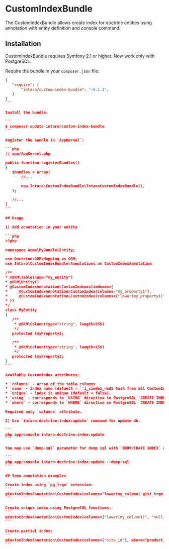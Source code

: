 # CustomIndexBundle

The CustomIndexBundle allows create index for doctrine entities using annotation with entity definition and console command.

## Installation

CustomIndexBundle requires Symfony 2.1 or higher. Now work only with PostgreSQL.

Require the bundle in your `composer.json` file:

 ````json
{
    "require": {
        "intaro/custom-index-bundle": "~0.1.1",
    }
}
```

Install the bundle:

```
$ composer update intaro/custom-index-bundle
```

Register the bundle in `AppKernel`:

```php
// app/AppKernel.php

public function registerBundles()
{
    $bundles = array(
        //...

        new Intaro\CustomIndexBundle\IntaroCustomIndexBundle(),
    );

    //...
}
```

## Usage

1) Add annotation in your entity

```php
<?php

namespace Acme\MyBundle\Entity;

use Doctrine\ORM\Mapping as ORM;
use Intaro\CustomIndexBundle\Annotations as CustomIndexAnnotation

/**
 * @ORM\Table(name="my_entity")
 * @ORM\Entity()
 * @CustomIndexAnnotation\CustomIndexes(indexes={
 *     @CustomIndexAnnotation\CustomIndex(columns="my_property1"),
 *     @CustomIndexAnnotation\CustomIndex(columns={"lower(my_property1)", "lower(my_property2)"})
 * })
 */
class MyEntity
{
    /**
     * @ORM\Column(type="string", length=256)
     */
    protected $myProperty1;

    /**
     * @ORM\Column(type="string", length=256)
     */
    protected $myProperty2;
}
```

Available CustomIndex attributes:

* `columns` - array of the table columns
* `name` - index name (default = `'i_cindex_<md5 hash from all CustomIndex attributes>'`).
* `unique` - index is unique (default = false).
* `using` - corresponds to `USING` directive in PostgreSQL `CREATE INDEX` command.
* `where` - corresponds to `WHERE` directive in PostgreSQL `CREATE INDEX` command.

Required only `columns` attribute.

2) Use `intaro:doctrine:index:update` command for update db.

```
php app/console intaro:doctrine:index:update
```

You may use `dump-sql` parameter for dump sql with `DROP/CRATE INDEX` commands

```
php app/console intaro:doctrine:index:update --dump-sql
```

## Some annotation examples

Create index using `pg_trgm` extension:
```
@CustomIndexAnnotation\CustomIndex(columns="lower(my_column) gist_trgm_ops", using="gist")
```

Create unique index using PostgreSQL functions:
```
@CustomIndexAnnotation\CustomIndex(columns={"lower(my_column1)", "nullif(true, not my_column2 isnull)"}, unique=true)
```

Create partial index:
```
@CustomIndexAnnotation\CustomIndex(columns={"site_id"}, where="product_id IS NULL")
```
